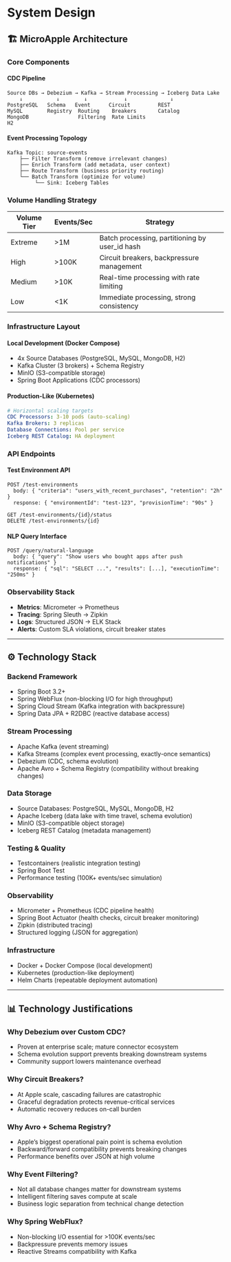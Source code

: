 # System Design

## 🏗️ MicroApple Architecture

### Core Components

#### **CDC Pipeline**
```
Source DBs → Debezium → Kafka → Stream Processing → Iceberg Data Lake
    ↓           ↓        ↓            ↓              ↓
PostgreSQL   Schema   Event      Circuit         REST
MySQL        Registry  Routing    Breakers       Catalog  
MongoDB                Filtering  Rate Limits
H2
```

#### **Event Processing Topology**
```
Kafka Topic: source-events
    ├── Filter Transform (remove irrelevant changes)
    ├── Enrich Transform (add metadata, user context)  
    ├── Route Transform (business priority routing)
    └── Batch Transform (optimize for volume)
         └── Sink: Iceberg Tables
```

### Volume Handling Strategy

| Volume Tier | Events/Sec | Strategy |
|-------------|------------|----------|
| Extreme | >1M | Batch processing, partitioning by user_id hash |
| High | >100K | Circuit breakers, backpressure management |
| Medium | >10K | Real-time processing with rate limiting |
| Low | <1K | Immediate processing, strong consistency |

### Infrastructure Layout

#### **Local Development** (Docker Compose)
- 4x Source Databases (PostgreSQL, MySQL, MongoDB, H2)
- Kafka Cluster (3 brokers) + Schema Registry
- MinIO (S3-compatible storage)
- Spring Boot Applications (CDC processors)

#### **Production-Like** (Kubernetes)
```yaml
# Horizontal scaling targets
CDC Processors: 3-10 pods (auto-scaling)
Kafka Brokers: 3 replicas 
Database Connections: Pool per service
Iceberg REST Catalog: HA deployment
```

### API Endpoints

#### **Test Environment API**
```http
POST /test-environments
  body: { "criteria": "users_with_recent_purchases", "retention": "2h" }
  response: { "environmentId": "test-123", "provisionTime": "90s" }

GET /test-environments/{id}/status
DELETE /test-environments/{id}
```

#### **NLP Query Interface**  
```http
POST /query/natural-language
  body: { "query": "Show users who bought apps after push notifications" }
  response: { "sql": "SELECT ...", "results": [...], "executionTime": "250ms" }
```

### Observability Stack
- **Metrics**: Micrometer → Prometheus
- **Tracing**: Spring Sleuth → Zipkin  
- **Logs**: Structured JSON → ELK Stack
- **Alerts**: Custom SLA violations, circuit breaker states 

---

## ⚙️ Technology Stack

### Backend Framework
- Spring Boot 3.2+
- Spring WebFlux (non-blocking I/O for high throughput)
- Spring Cloud Stream (Kafka integration with backpressure)
- Spring Data JPA + R2DBC (reactive database access)

### Stream Processing
- Apache Kafka (event streaming)
- Kafka Streams (complex event processing, exactly-once semantics)
- Debezium (CDC, schema evolution)
- Apache Avro + Schema Registry (compatibility without breaking changes)

### Data Storage
- Source Databases: PostgreSQL, MySQL, MongoDB, H2
- Apache Iceberg (data lake with time travel, schema evolution)
- MinIO (S3-compatible object storage)
- Iceberg REST Catalog (metadata management)

### Testing & Quality
- Testcontainers (realistic integration testing)
- Spring Boot Test
- Performance testing (100K+ events/sec simulation)

### Observability
- Micrometer + Prometheus (CDC pipeline health)
- Spring Boot Actuator (health checks, circuit breaker monitoring)
- Zipkin (distributed tracing)
- Structured logging (JSON for aggregation)

### Infrastructure
- Docker + Docker Compose (local development)
- Kubernetes (production-like deployment)
- Helm Charts (repeatable deployment automation)

---

## 📊 Technology Justifications

### Why Debezium over Custom CDC?
- Proven at enterprise scale; mature connector ecosystem
- Schema evolution support prevents breaking downstream systems
- Community support lowers maintenance overhead

### Why Circuit Breakers?
- At Apple scale, cascading failures are catastrophic
- Graceful degradation protects revenue-critical services
- Automatic recovery reduces on-call burden

### Why Avro + Schema Registry?
- Apple’s biggest operational pain point is schema evolution
- Backward/forward compatibility prevents breaking changes
- Performance benefits over JSON at high volume

### Why Event Filtering?
- Not all database changes matter for downstream systems
- Intelligent filtering saves compute at scale
- Business logic separation from technical change detection

### Why Spring WebFlux?
- Non-blocking I/O essential for >100K events/sec
- Backpressure prevents memory issues
- Reactive Streams compatibility with Kafka